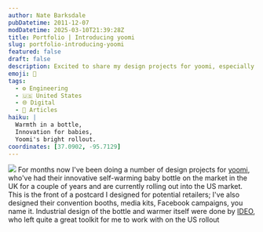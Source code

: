 ```yaml
---
author: Nate Barksdale
pubDatetime: 2011-12-07
modDatetime: 2025-03-10T21:39:28Z
title: Portfolio | Introducing yoomi
slug: portfolio-introducing-yoomi
featured: false
draft: false
description: Excited to share my design projects for yoomi, especially their innovative self-warming baby bottle making waves in the US market.
emoji: 🍼
tags:
  - ⚙️ Engineering
  - 🇺🇸 United States
  - 🌐 Digital
  - 📖 Articles
haiku: |
  Warmth in a bottle,  
  Innovation for babies,  
  Yoomi's bright rollout.
coordinates: [37.0902, -95.7129]
---
```


![](@assets/images/intro_yoomi.jpg) For months now I've been doing a number of design projects for [yoomi](http://www.yoomi.com), who've had their innovative self-warming baby bottle on the market in the UK for a couple of years and are currently rolling out into the US market. This is the front of a postcard I designed for potential retailers; I've also designed their convention booths, media kits, Facebook campaigns, you name it. Industrial design of the bottle and warmer itself were done by [IDEO](http://www.ideo.com/), who left quite a great toolkit for me to work with on the US rollout
